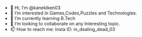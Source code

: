 - 👋 Hi, I’m @kanekiken03
- 👀 I’m interested in Games,Codes,Puzzles and Technologies.
- 🌱 I’m currently learning B.Tech
- 💞️ I’m looking to collaborate on any Interesting topic.
- 📫 How to reach me: Insta ID: in_dealing_dead_03

<!---
kanekiken03/kanekiken03 is a ✨ special ✨ repository because its `README.md` (this file) appears on your GitHub profile.
You can click the Preview link to take a look at your changes.
--->
